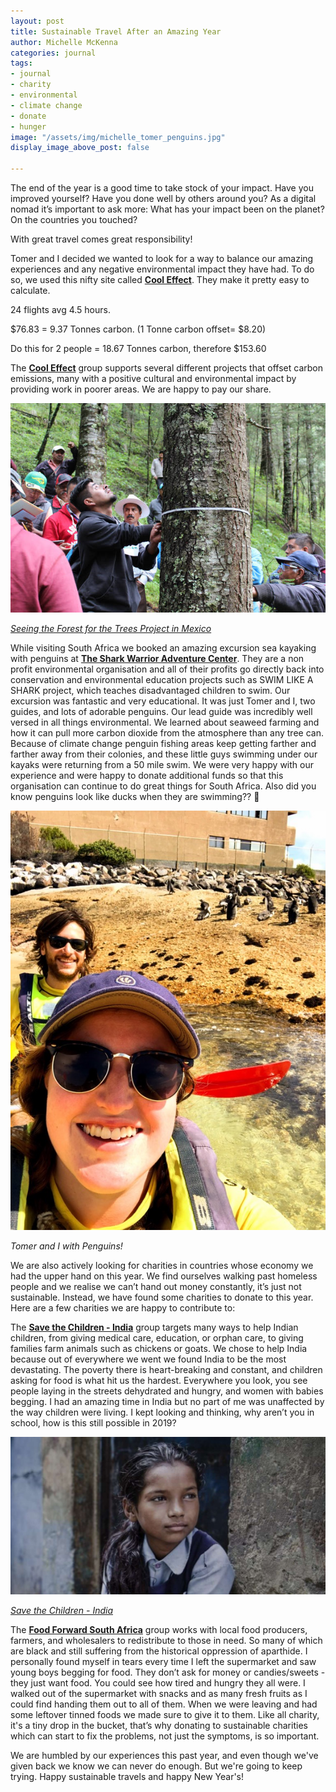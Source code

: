 ```yaml
---
layout: post
title: Sustainable Travel After an Amazing Year
author: Michelle McKenna
categories: journal
tags:
- journal
- charity
- environmental
- climate change
- donate
- hunger
image: "/assets/img/michelle_tomer_penguins.jpg"
display_image_above_post: false

---
```

The end of the year is a good time to take stock of your impact. Have you improved yourself? Have you done well by others around you? 
As a digital nomad it’s important to ask more: What has your impact been on the planet? On the countries you touched?

With great travel comes great responsibility! 

Tomer and I decided we wanted to look for a way to balance our amazing experiences and any negative environmental impact they have had. To do so, we used this nifty site called [__Cool Effect__](https://www.cooleffect.org/). 
They make it pretty easy to calculate. 

24 flights avg 4.5 hours.

$76.83 = 9.37 Tonnes carbon. (1 Tonne carbon offset= $8.20)

Do this for 2 people = 18.67 Tonnes carbon, therefore $153.60 

The [__Cool Effect__](https://www.cooleffect.org/) group supports several different projects that offset carbon emissions, many with a positive cultural and environmental impact by providing work in poorer areas. We are happy to pay our share. 
 
[![Seeing the Forest for the Trees Project in Mexico](/assets/img/mexico-forest.jpg "Seeing the Forest for the Trees Project in Mexico")](https://www.cooleffect.org/content/project/seeing-the-forest-for-the-trees)

_[Seeing the Forest for the Trees Project in Mexico](https://www.cooleffect.org/content/project/seeing-the-forest-for-the-trees)_

While visiting South Africa we booked an amazing excursion sea kayaking with penguins at [__The Shark Warrior Adventure Center__](https://www.sharkwarrior.com/summary/). They are a non profit environmental organisation and all of their profits go directly back into conservation and environmental education projects such as SWIM LIKE A SHARK project, which teaches disadvantaged children to swim. Our excursion was fantastic and very educational. It was just Tomer and I, two guides, and lots of adorable penguins. Our lead guide was incredibly well versed in all things environmental. We learned about seaweed farming and how it can pull more carbon dioxide from the atmosphere than any tree can. Because of climate change penguin fishing areas keep getting farther and farther away from their colonies, and these little guys swimming under our kayaks were returning from a 50 mile swim. We were very happy with our experience and were happy to donate additional funds so that this organisation can continue to do great things for South Africa. Also did you know penguins look like ducks when they are swimming?? 🐧

![Tomer and I with Penguins!](/assets/img/michelle_tomer_penguins.jpg "Tomer and I with Penguins!")

_Tomer and I with Penguins!_

We are also actively looking for charities in countries whose economy we had the upper hand on this year. We find ourselves walking past homeless people and we realise we can’t hand out money constantly, it’s just not sustainable. Instead, we have found some charities to donate to this year. Here are a few charities we are happy to contribute to:

The [__Save the Children - India__](https://www.savethechildren.org/us/what-we-do/where-we-work/asia/india) group targets many ways to help Indian children, from giving medical care, education, or orphan care, to giving families farm animals such as chickens or goats. We chose to help India because out of everywhere we went we found India to be the most devastating. The poverty there is heart-breaking and constant, and children asking for food is what hit us the hardest. Everywhere you look, you see people laying in the streets dehydrated and hungry, and women with babies begging. I had an amazing time in India but no part of me was unaffected by the way children were living. I kept looking and thinking, why aren’t you in school, how is this still possible in 2019? 

[![Save the Children - India](/assets/img/save-the-children-india.jpg "Save the Children - India")](https://www.savethechildren.org/us/what-we-do/where-we-work/asia/india)

_[Save the Children - India](https://www.savethechildren.org/us/what-we-do/where-we-work/asia/india)_

The [__Food Forward South Africa__](https://foodforwardsa.org/donate-2/) group works with local food producers, farmers, and wholesalers to redistribute to those in need. So many of which are black and still suffering from the historical oppression of aparthide. I personally found myself in tears every time I left the supermarket and saw young boys begging for food. They don’t ask for money or candies/sweets - they just want food. You could see how tired and hungry they all were. I walked out of the supermarket with snacks and as many fresh fruits as I could find handing them out to all of them. When we were leaving and had some leftover tinned foods we made sure to give it to them. Like all charity, it's a tiny drop in the bucket, that’s why donating to sustainable charities which can start to fix the problems, not just the symptoms, is so important. 

We are humbled by our experiences this past year, and even though we've given back we know we can never do enough. But we're going to keep trying. Happy sustainable travels and happy New Year's! 
